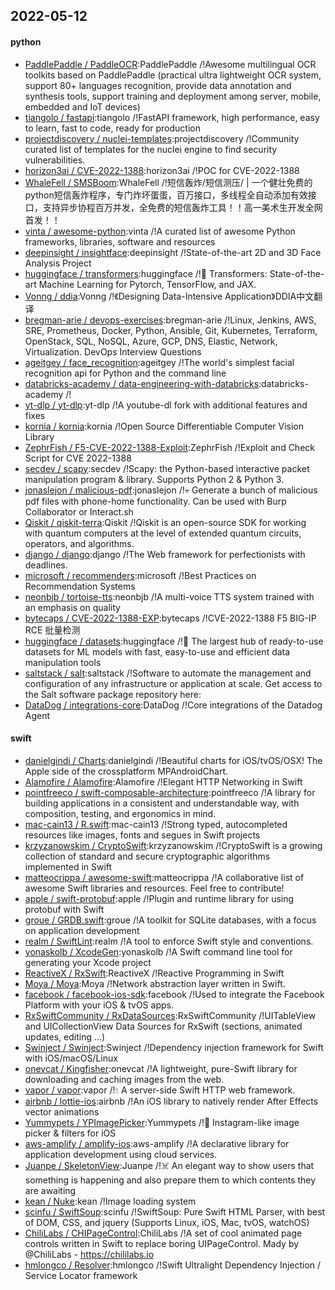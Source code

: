 ## 2022-05-12

#### python
* [PaddlePaddle / PaddleOCR](https://github.com/PaddlePaddle/PaddleOCR):PaddlePaddle /!Awesome multilingual OCR toolkits based on PaddlePaddle (practical ultra lightweight OCR system, support 80+ languages recognition, provide data annotation and synthesis tools, support training and deployment among server, mobile, embedded and IoT devices)
* [tiangolo / fastapi](https://github.com/tiangolo/fastapi):tiangolo /!FastAPI framework, high performance, easy to learn, fast to code, ready for production
* [projectdiscovery / nuclei-templates](https://github.com/projectdiscovery/nuclei-templates):projectdiscovery /!Community curated list of templates for the nuclei engine to find security vulnerabilities.
* [horizon3ai / CVE-2022-1388](https://github.com/horizon3ai/CVE-2022-1388):horizon3ai /!POC for CVE-2022-1388
* [WhaleFell / SMSBoom](https://github.com/WhaleFell/SMSBoom):WhaleFell /!短信轰炸/短信测压/ | 一个健壮免费的python短信轰炸程序，专门炸坏蛋蛋，百万接口，多线程全自动添加有效接口，支持异步协程百万并发，全免费的短信轰炸工具！！高一美术生开发全网首发！！
* [vinta / awesome-python](https://github.com/vinta/awesome-python):vinta /!A curated list of awesome Python frameworks, libraries, software and resources
* [deepinsight / insightface](https://github.com/deepinsight/insightface):deepinsight /!State-of-the-art 2D and 3D Face Analysis Project
* [huggingface / transformers](https://github.com/huggingface/transformers):huggingface /!🤗
Transformers: State-of-the-art Machine Learning for Pytorch, TensorFlow, and JAX.
* [Vonng / ddia](https://github.com/Vonng/ddia):Vonng /!《Designing Data-Intensive Application》DDIA中文翻译
* [bregman-arie / devops-exercises](https://github.com/bregman-arie/devops-exercises):bregman-arie /!Linux, Jenkins, AWS, SRE, Prometheus, Docker, Python, Ansible, Git, Kubernetes, Terraform, OpenStack, SQL, NoSQL, Azure, GCP, DNS, Elastic, Network, Virtualization. DevOps Interview Questions
* [ageitgey / face_recognition](https://github.com/ageitgey/face_recognition):ageitgey /!The world's simplest facial recognition api for Python and the command line
* [databricks-academy / data-engineering-with-databricks](https://github.com/databricks-academy/data-engineering-with-databricks):databricks-academy /!
* [yt-dlp / yt-dlp](https://github.com/yt-dlp/yt-dlp):yt-dlp /!A youtube-dl fork with additional features and fixes
* [kornia / kornia](https://github.com/kornia/kornia):kornia /!Open Source Differentiable Computer Vision Library
* [ZephrFish / F5-CVE-2022-1388-Exploit](https://github.com/ZephrFish/F5-CVE-2022-1388-Exploit):ZephrFish /!Exploit and Check Script for CVE 2022-1388
* [secdev / scapy](https://github.com/secdev/scapy):secdev /!Scapy: the Python-based interactive packet manipulation program & library. Supports Python 2 & Python 3.
* [jonaslejon / malicious-pdf](https://github.com/jonaslejon/malicious-pdf):jonaslejon /!💀
Generate a bunch of malicious pdf files with phone-home functionality. Can be used with Burp Collaborator or Interact.sh
* [Qiskit / qiskit-terra](https://github.com/Qiskit/qiskit-terra):Qiskit /!Qiskit is an open-source SDK for working with quantum computers at the level of extended quantum circuits, operators, and algorithms.
* [django / django](https://github.com/django/django):django /!The Web framework for perfectionists with deadlines.
* [microsoft / recommenders](https://github.com/microsoft/recommenders):microsoft /!Best Practices on Recommendation Systems
* [neonbjb / tortoise-tts](https://github.com/neonbjb/tortoise-tts):neonbjb /!A multi-voice TTS system trained with an emphasis on quality
* [bytecaps / CVE-2022-1388-EXP](https://github.com/bytecaps/CVE-2022-1388-EXP):bytecaps /!CVE-2022-1388 F5 BIG-IP RCE 批量检测
* [huggingface / datasets](https://github.com/huggingface/datasets):huggingface /!🤗
The largest hub of ready-to-use datasets for ML models with fast, easy-to-use and efficient data manipulation tools
* [saltstack / salt](https://github.com/saltstack/salt):saltstack /!Software to automate the management and configuration of any infrastructure or application at scale. Get access to the Salt software package repository here:
* [DataDog / integrations-core](https://github.com/DataDog/integrations-core):DataDog /!Core integrations of the Datadog Agent

#### swift
* [danielgindi / Charts](https://github.com/danielgindi/Charts):danielgindi /!Beautiful charts for iOS/tvOS/OSX! The Apple side of the crossplatform MPAndroidChart.
* [Alamofire / Alamofire](https://github.com/Alamofire/Alamofire):Alamofire /!Elegant HTTP Networking in Swift
* [pointfreeco / swift-composable-architecture](https://github.com/pointfreeco/swift-composable-architecture):pointfreeco /!A library for building applications in a consistent and understandable way, with composition, testing, and ergonomics in mind.
* [mac-cain13 / R.swift](https://github.com/mac-cain13/R.swift):mac-cain13 /!Strong typed, autocompleted resources like images, fonts and segues in Swift projects
* [krzyzanowskim / CryptoSwift](https://github.com/krzyzanowskim/CryptoSwift):krzyzanowskim /!CryptoSwift is a growing collection of standard and secure cryptographic algorithms implemented in Swift
* [matteocrippa / awesome-swift](https://github.com/matteocrippa/awesome-swift):matteocrippa /!A collaborative list of awesome Swift libraries and resources. Feel free to contribute!
* [apple / swift-protobuf](https://github.com/apple/swift-protobuf):apple /!Plugin and runtime library for using protobuf with Swift
* [groue / GRDB.swift](https://github.com/groue/GRDB.swift):groue /!A toolkit for SQLite databases, with a focus on application development
* [realm / SwiftLint](https://github.com/realm/SwiftLint):realm /!A tool to enforce Swift style and conventions.
* [yonaskolb / XcodeGen](https://github.com/yonaskolb/XcodeGen):yonaskolb /!A Swift command line tool for generating your Xcode project
* [ReactiveX / RxSwift](https://github.com/ReactiveX/RxSwift):ReactiveX /!Reactive Programming in Swift
* [Moya / Moya](https://github.com/Moya/Moya):Moya /!Network abstraction layer written in Swift.
* [facebook / facebook-ios-sdk](https://github.com/facebook/facebook-ios-sdk):facebook /!Used to integrate the Facebook Platform with your iOS & tvOS apps.
* [RxSwiftCommunity / RxDataSources](https://github.com/RxSwiftCommunity/RxDataSources):RxSwiftCommunity /!UITableView and UICollectionView Data Sources for RxSwift (sections, animated updates, editing ...)
* [Swinject / Swinject](https://github.com/Swinject/Swinject):Swinject /!Dependency injection framework for Swift with iOS/macOS/Linux
* [onevcat / Kingfisher](https://github.com/onevcat/Kingfisher):onevcat /!A lightweight, pure-Swift library for downloading and caching images from the web.
* [vapor / vapor](https://github.com/vapor/vapor):vapor /!💧
A server-side Swift HTTP web framework.
* [airbnb / lottie-ios](https://github.com/airbnb/lottie-ios):airbnb /!An iOS library to natively render After Effects vector animations
* [Yummypets / YPImagePicker](https://github.com/Yummypets/YPImagePicker):Yummypets /!📸
Instagram-like image picker & filters for iOS
* [aws-amplify / amplify-ios](https://github.com/aws-amplify/amplify-ios):aws-amplify /!A declarative library for application development using cloud services.
* [Juanpe / SkeletonView](https://github.com/Juanpe/SkeletonView):Juanpe /!☠️
An elegant way to show users that something is happening and also prepare them to which contents they are awaiting
* [kean / Nuke](https://github.com/kean/Nuke):kean /!Image loading system
* [scinfu / SwiftSoup](https://github.com/scinfu/SwiftSoup):scinfu /!SwiftSoup: Pure Swift HTML Parser, with best of DOM, CSS, and jquery (Supports Linux, iOS, Mac, tvOS, watchOS)
* [ChiliLabs / CHIPageControl](https://github.com/ChiliLabs/CHIPageControl):ChiliLabs /!A set of cool animated page controls written in Swift to replace boring UIPageControl. Mady by @ChiliLabs - https://chililabs.io
* [hmlongco / Resolver](https://github.com/hmlongco/Resolver):hmlongco /!Swift Ultralight Dependency Injection / Service Locator framework
